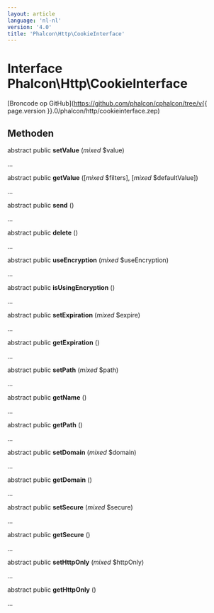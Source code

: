 ```yaml
---
layout: article
language: 'nl-nl'
version: '4.0'
title: 'Phalcon\Http\CookieInterface'
---
```

# Interface **Phalcon\Http\CookieInterface**

[Broncode op GitHub](https://github.com/phalcon/cphalcon/tree/v{{ page.version }}.0/phalcon/http/cookieinterface.zep)

## Methoden

abstract public **setValue** (*mixed* $value)

...

abstract public **getValue** ([*mixed* $filters], [*mixed* $defaultValue])

...

abstract public **send** ()

...

abstract public **delete** ()

...

abstract public **useEncryption** (*mixed* $useEncryption)

...

abstract public **isUsingEncryption** ()

...

abstract public **setExpiration** (*mixed* $expire)

...

abstract public **getExpiration** ()

...

abstract public **setPath** (*mixed* $path)

...

abstract public **getName** ()

...

abstract public **getPath** ()

...

abstract public **setDomain** (*mixed* $domain)

...

abstract public **getDomain** ()

...

abstract public **setSecure** (*mixed* $secure)

...

abstract public **getSecure** ()

...

abstract public **setHttpOnly** (*mixed* $httpOnly)

...

abstract public **getHttpOnly** ()

...